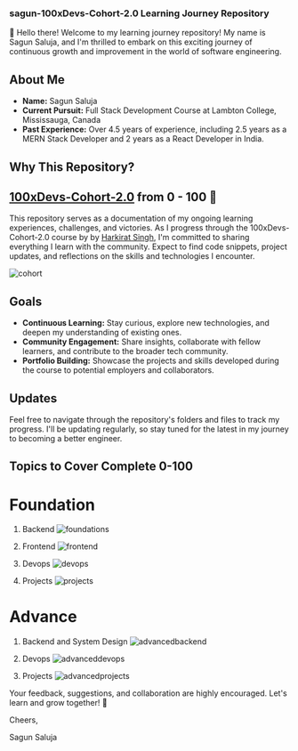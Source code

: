### sagun-100xDevs-Cohort-2.0 Learning Journey Repository

👋 Hello there! Welcome to my learning journey repository! My name is Sagun Saluja, and I'm thrilled to embark on this exciting journey of continuous growth and improvement in the world of software engineering.

## About Me

- **Name:** Sagun Saluja
- **Current Pursuit:** Full Stack Development Course at Lambton College, Mississauga, Canada
- **Past Experience:** Over 4.5 years of experience, including 2.5 years as a MERN Stack Developer and 2 years as a React Developer in India.

## Why This Repository?

## [100xDevs-Cohort-2.0](https://100xdevs.com/new-courses/8-live-0-100-complete) from 0 - 100 🚀
This repository serves as a documentation of my ongoing learning experiences, challenges, and victories. As I progress through the 100xDevs-Cohort-2.0 course by by [Harkirat Singh](https://www.linkedin.com/in/kirat-li/), I'm committed to sharing everything I learn with the community. Expect to find code snippets, project updates, and reflections on the skills and technologies I encounter.

![cohort](image/cohort.png)

## Goals

- **Continuous Learning:** Stay curious, explore new technologies, and deepen my understanding of existing ones.
- **Community Engagement:** Share insights, collaborate with fellow learners, and contribute to the broader tech community.
- **Portfolio Building:** Showcase the projects and skills developed during the course to potential employers and collaborators.

## Updates

Feel free to navigate through the repository's folders and files to track my progress. I'll be updating regularly, so stay tuned for the latest in my journey to becoming a better engineer.

## Topics to Cover Complete 0-100

# Foundation

1. Backend
![foundations](image/foundations.png)

2. Frontend
![frontend](image/frontend.png)

3. Devops
![devops](image/devops.png)

4. Projects
![projects](image/projects.png)

# Advance

1. Backend and System Design
![advancedbackend](image/advancedbackend.png)

2. Devops
![advanceddevops](image/advanceddevops.png)

3. Projects
![advancedprojects](image/advancedprojects.png)

Your feedback, suggestions, and collaboration are highly encouraged. Let's learn and grow together! 🚀

Cheers,

Sagun Saluja
